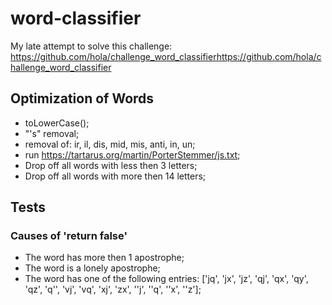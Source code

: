 # word-classifier
My late attempt to solve this challenge: https://github.com/hola/challenge_word_classifierhttps://github.com/hola/challenge_word_classifier

## Optimization of Words

* toLowerCase();
* "'s" removal;
* removal of: ir, il, dis, mid, mis, anti, in, un;
* run https://tartarus.org/martin/PorterStemmer/js.txt;
* Drop off all words with less then 3 letters;
* Drop off all words with more then 14 letters;

## Tests

### Causes of 'return false'

* The word has more then 1 apostrophe;
* The word is a lonely apostrophe;
* The word has one of the following entries: ['jq', 'jx', 'jz', 'qj', 'qx', 'qy', 'qz', 'q\'', 'vj', 'vq', 'xj', 'zx', '\'j', '\'q', '\'x', '\'z'];



